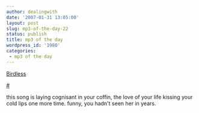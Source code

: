 ```yaml
---
author: dealingwith
date: '2007-01-31 13:05:00'
layout: post
slug: mp3-of-the-day-22
status: publish
title: mp3 of the day
wordpress_id: '1980'
categories:
 - mp3 of the day
---
```


[Birdless][1]

[#][2]

this song is laying cognisant in your coffin, the love of your life kissing
your cold lips one more time. funny, you hadn't seen her in years.

   [1]: http://daniel.iaspiretonothing.com/blog/files/2007/01/The%20Innocence%20Mission%20-%20Birdless.mp3

   [2]: http://www.songmeanings.net/lyric.php?lid=3458764513820543767

